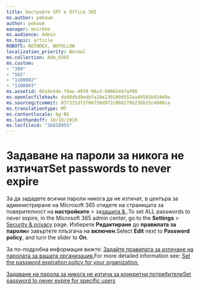 ```yaml
---
title: Настройте SPF в Office 365
ms.author: pebaum
author: pebaum
manager: mnirkhe
ms.audience: Admin
ms.topic: article
ROBOTS: NOINDEX, NOFOLLOW
localization_priority: Normal
ms.collection: Adm_O365
ms.custom:
- "309"
- "565"
- "1100002"
- "1100003"
ms.assetid: 0ba5e44e-f0ae-4978-98a3-90065447af08
ms.openlocfilehash: da90d6d9edbfa28e230200d552aa44565b434d9e
ms.sourcegitcommit: 037331d71f06750d972c0b6278b23bb15c4806ca
ms.translationtype: MT
ms.contentlocale: bg-BG
ms.lasthandoff: 10/18/2019
ms.locfileid: "36818955"
---
```

# <a name="set-passwords-to-never-expire"></a><span data-ttu-id="5b33e-102">Задаване на пароли за никога не изтичат</span><span class="sxs-lookup"><span data-stu-id="5b33e-102">Set passwords to never expire</span></span>

<span data-ttu-id="5b33e-103">За да зададете всички пароли никога да не изтичат, в центъра за администриране на Microsoft 365 отидете на страницата за поверителност на **настройките** > за[защита &amp; ](https://portal.office.com/adminportal/home#/settings/security) .</span><span class="sxs-lookup"><span data-stu-id="5b33e-103">To set ALL passwords to never expire, in the Microsoft 365 admin center, go to the **Settings** > [Security &amp; privacy](https://portal.office.com/adminportal/home#/settings/security) page.</span></span> <span data-ttu-id="5b33e-104">Изберете **Редактиране** до **правилата за пароли**и завъртете плъзгача на **включен**.</span><span class="sxs-lookup"><span data-stu-id="5b33e-104">Select **Edit** next to **Password policy**, and turn the slider to **On**.</span></span>
  
<span data-ttu-id="5b33e-105">За по-подробна информация вижте: [Задайте правилата за изтичане на паролата за вашата организация.](https://docs.microsoft.com/office365/admin/manage/set-password-expiration-policy)</span><span class="sxs-lookup"><span data-stu-id="5b33e-105">For more detailed information see: [Set the password expiration policy for your organization.](https://docs.microsoft.com/office365/admin/manage/set-password-expiration-policy)</span></span>
  
[<span data-ttu-id="5b33e-106">Задаване на парола за никога не изтича за конкретни потребители</span><span class="sxs-lookup"><span data-stu-id="5b33e-106">Set password to never expire for specific users</span></span>](https://docs.microsoft.com/office365/admin/add-users/set-password-to-never-expire)
  